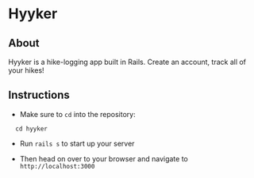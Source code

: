 # Hyyker

## About

Hyyker is a hike-logging app built in Rails. Create an account, track all of your hikes!

## Instructions

* Make sure to `cd` into the repository:

```
  cd hyyker
```

* Run `rails s` to start up your server

* Then head on over to your browser and navigate to `http://localhost:3000`
